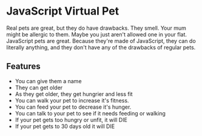 # JavaScript Virtual Pet

Real pets are great, but they do have drawbacks. They smell. Your mum might be allergic to them. Maybe you just aren't allowed one in your flat. JavaScript pets are great. Because they're made of JavaScript, they can do literally anything, and they don't have any of the drawbacks of regular pets.
## Features
-   You can give them a name
-   They can get older
-   As they get older, they get hungrier and less fit
-   You can walk your pet to increase it's fitness.
-   You can feed your pet to decrease it's hunger.
-   You can talk to your pet to see if it needs feeding or walking
-   If your pet gets too hungry or unfit, it will DIE
-   If your pet gets to 30 days old it will DIE